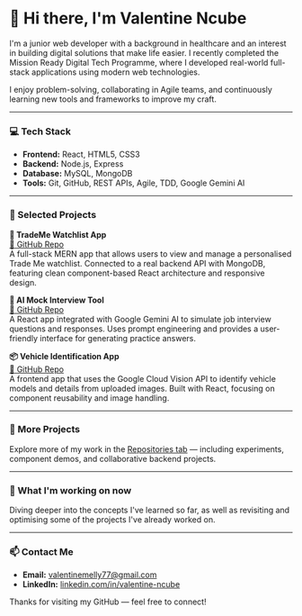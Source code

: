 # 👋 Hi there, I'm Valentine Ncube

I'm a junior web developer with a background in healthcare and an interest in building digital solutions that make life easier. I recently completed the Mission Ready Digital Tech Programme, where I developed real-world full-stack applications using modern web technologies.

I enjoy problem-solving, collaborating in Agile teams, and continuously learning new tools and frameworks to improve my craft.

---

### 💻 Tech Stack

- **Frontend:** React, HTML5, CSS3
- **Backend:** Node.js, Express
- **Database:** MySQL, MongoDB
- **Tools:** Git, GitHub, REST APIs, Agile, TDD, Google Gemini AI

---

### 🔨 Selected Projects

**📍 TradeMe Watchlist App**  
[🔗 GitHub Repo](https://github.com/valentine-ncube/trademe-watchlist-phase2)  
A full-stack MERN app that allows users to view and manage a personalised Trade Me watchlist. Connected to a real backend API with MongoDB, featuring clean component-based React architecture and responsive design.

**🤖 AI Mock Interview Tool**  
[🔗 GitHub Repo](https://github.com/valentine-ncube/mock-interview-gemini)  
A React app integrated with Google Gemini AI to simulate job interview questions and responses. Uses prompt engineering and provides a user-friendly interface for generating practice answers.

**📦 Vehicle Identification App**  
[🔗 GitHub Repo](https://github.com/valentine-ncube/vehicle-id-app)  
A frontend app that uses the Google Cloud Vision API to identify vehicle models and details from uploaded images. Built with React, focusing on component reusability and image handling.

---

### 📂 More Projects

Explore more of my work in the [Repositories tab](https://github.com/valentine-ncube?tab=repositories) — including experiments, component demos, and collaborative backend projects.

---

### 🔁 What I'm working on now

Diving deeper into the concepts I've learned so far, as well as revisiting and optimising some of the projects I've already worked on.


---

### 📫 Contact Me

- **Email:** valentinemelly77@gmail.com  
- **LinkedIn:** [linkedin.com/in/valentine-ncube](https://www.linkedin.com/in/valentine-ncube-270760132/)

Thanks for visiting my GitHub — feel free to connect!



